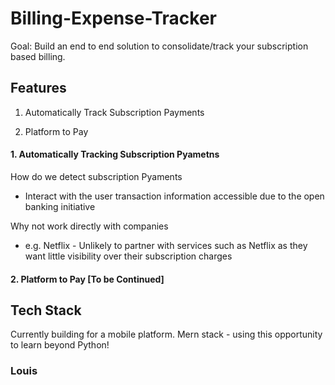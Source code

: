 # Billing-Expense-Tracker

Goal: Build an end to end solution to consolidate/track your subscription based billing.

## Features

1. Automatically Track Subscription Payments

2. Platform to Pay


#### 1. Automatically Tracking Subscription Pyametns

How do we detect subscription Pyaments
* Interact with the user transaction information accessible due to the open banking initiative

Why not work directly with companies

* e.g. Netflix - Unlikely to partner with services such as Netflix as they want little visibility over their subscription charges


#### 2. Platform to Pay  [To be Continued]



## Tech Stack
Currently building for a mobile platform. Mern stack - using this opportunity to learn beyond Python!



### Louis
